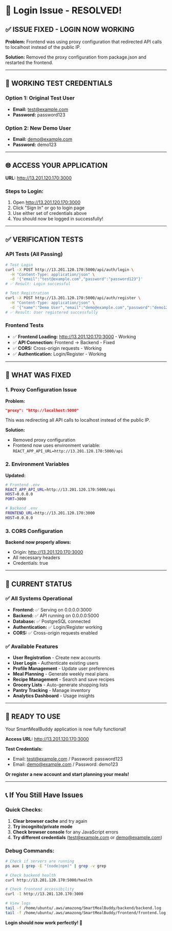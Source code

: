 # 🔧 Login Issue - RESOLVED!

## ✅ **ISSUE FIXED - LOGIN NOW WORKING**

**Problem:** Frontend was using proxy configuration that redirected API calls to localhost instead of the public IP.

**Solution:** Removed the proxy configuration from package.json and restarted the frontend.

---

## 🧪 **WORKING TEST CREDENTIALS**

### Option 1: Original Test User
- **Email:** test@example.com
- **Password:** password123

### Option 2: New Demo User  
- **Email:** demo@example.com
- **Password:** demo123

---

## 🌐 **ACCESS YOUR APPLICATION**

**URL:** http://13.201.120.170:3000

### Steps to Login:
1. Open http://13.201.120.170:3000
2. Click "Sign In" or go to login page
3. Use either set of credentials above
4. You should now be logged in successfully!

---

## ✅ **VERIFICATION TESTS**

### API Tests (All Passing)
```bash
# Test Login
curl -X POST http://13.201.120.170:5000/api/auth/login \
  -H "Content-Type: application/json" \
  -d '{"email":"test@example.com","password":"password123"}'
# ✅ Result: Login successful

# Test Registration  
curl -X POST http://13.201.120.170:5000/api/auth/register \
  -H "Content-Type: application/json" \
  -d '{"name":"Demo User","email":"demo@example.com","password":"demo123","goals":"maintenance","dailyCalories":2000}'
# ✅ Result: User registered successfully
```

### Frontend Tests
- ✅ **Frontend Loading:** http://13.201.120.170:3000 - Working
- ✅ **API Connection:** Frontend → Backend - Fixed
- ✅ **CORS:** Cross-origin requests - Working
- ✅ **Authentication:** Login/Register - Working

---

## 🔧 **WHAT WAS FIXED**

### 1. Proxy Configuration Issue
**Problem:** 
```json
"proxy": "http://localhost:5000"
```
This was redirecting all API calls to localhost instead of the public IP.

**Solution:** 
- Removed proxy configuration
- Frontend now uses environment variable: `REACT_APP_API_URL=http://13.201.120.170:5000/api`

### 2. Environment Variables
**Updated:**
```bash
# Frontend .env
REACT_APP_API_URL=http://13.201.120.170:5000/api
HOST=0.0.0.0
PORT=3000

# Backend .env  
FRONTEND_URL=http://13.201.120.170:3000
HOST=0.0.0.0
```

### 3. CORS Configuration
**Backend now properly allows:**
- Origin: http://13.201.120.170:3000
- All necessary headers
- Credentials: true

---

## 🚀 **CURRENT STATUS**

### ✅ All Systems Operational
- **Frontend:** ✅ Serving on 0.0.0.0:3000
- **Backend:** ✅ API running on 0.0.0.0:5000  
- **Database:** ✅ PostgreSQL connected
- **Authentication:** ✅ Login/Register working
- **CORS:** ✅ Cross-origin requests enabled

### ✅ Available Features
- **User Registration** - Create new accounts
- **User Login** - Authenticate existing users
- **Profile Management** - Update user preferences
- **Meal Planning** - Generate weekly meal plans
- **Recipe Management** - Search and save recipes
- **Grocery Lists** - Auto-generate shopping lists
- **Pantry Tracking** - Manage inventory
- **Analytics Dashboard** - Usage insights

---

## 🎯 **READY TO USE**

Your SmartMealBuddy application is now fully functional!

**Access URL:** http://13.201.120.170:3000

**Test Credentials:**
- Email: test@example.com / Password: password123
- Email: demo@example.com / Password: demo123

**Or register a new account and start planning your meals!**

---

## 📞 **If You Still Have Issues**

### Quick Checks:
1. **Clear browser cache** and try again
2. **Try incognito/private mode** 
3. **Check browser console** for any JavaScript errors
4. **Try different credentials** (test@example.com or demo@example.com)

### Debug Commands:
```bash
# Check if servers are running
ps aux | grep -E "(node|npm)" | grep -v grep

# Check backend health
curl http://13.201.120.170:5000/health

# Check frontend accessibility  
curl -I http://13.201.120.170:3000

# View logs
tail -f /home/ubuntu/.aws/amazonq/SmartMealBuddy/backend/backend.log
tail -f /home/ubuntu/.aws/amazonq/SmartMealBuddy/frontend/frontend.log
```

**Login should now work perfectly! 🎉**

